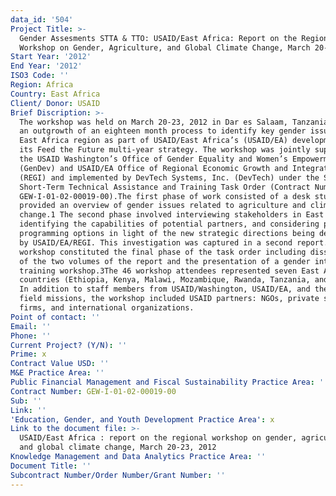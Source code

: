 ```yaml
---
data_id: '504'
Project Title: >-
  Gender Assesments STTA & TTO: USAID/East Africa: Report on the Regional
  Workshop on Gender, Agriculture, and Global Climate Change, March 20-23, 2012
Start Year: '2012'
End Year: '2012'
ISO3 Code: ''
Region: Africa
Country: East Africa
Client/ Donor: USAID
Brief Discription: >-
  The workshop was held on March 20-23, 2012 in Dar es Salaam, Tanzania. It was
  an outgrowth of an eighteen month process to identify key gender issues in the
  East Africa region as part of USAID/East Africa’s (USAID/EA) development of
  its Feed the Future multi-year strategy. The workshop was jointly supported by
  the USAID Washington’s Office of Gender Equality and Women’s Empowerment
  (GenDev) and USAID/EA Office of Regional Economic Growth and Integration
  (REGI) and implemented by DevTech Systems, Inc. (DevTech) under the Short-
  Short-Term Technical Assistance and Training Task Order (Contract Number
  GEW-I-01-02-00019-00).The first phase of work consisted of a desk study that
  provided an overview of gender issues related to agriculture and climate
  change.1 The second phase involved interviewing stakeholders in East Africa,
  identifying the capabilities of potential partners, and considering possible
  programming options in light of the new strategic directions being developed
  by USAID/EA/REGI. This investigation was captured in a second report.2 The
  workshop constituted the final phase of the task order including dissemination
  of the two volumes of the report and the presentation of a gender integration
  training workshop.3The 46 workshop attendees represented seven East African
  countries (Ethiopia, Kenya, Malawi, Mozambique, Rwanda, Tanzania, and Uganda).
  In addition to staff members from USAID/Washington, USAID/EA, and these seven
  field missions, the workshop included USAID partners: NGOs, private sector
  firms, and international organizations.
Point of contact: ''
Email: ''
Phone: ''
Current Project? (Y/N): ''
Prime: x
Contract Value USD: ''
M&E Practice Area: ''
Public Financial Management and Fiscal Sustainability Practice Area: ''
Contract Number: GEW-I-01-02-00019-00
Sub: ''
Link: ''
'Education, Gender, and Youth Development Practice Area': x
Link to the document file: >-
  USAID/East Africa : report on the regional workshop on gender, agriculture,
  and global climate change, March 20-23, 2012
Knowledge Management and Data Analytics Practice Area: ''
Document Title: ''
Subcontract Number/Order Number/Grant Number: ''
---
```


